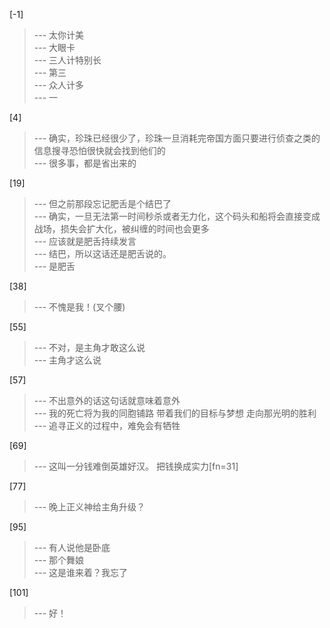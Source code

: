 
[-1] 
>--- 太你计美<br>
>--- 大眼卡<br>
>--- 三人计特别长<br>
>--- 第三<br>
>--- 众人计多<br>
>--- 一<br>

[4] 
>--- 确实，珍珠已经很少了，珍珠一旦消耗完帝国方面只要进行侦查之类的信息搜寻恐怕很快就会找到他们的<br>
>--- 很多事，都是省出来的<br>

[19] 
>--- 但之前那段忘记肥舌是个结巴了<br>
>--- 确实，一旦无法第一时间秒杀或者无力化，这个码头和船将会直接变成战场，损失会扩大化，被纠缠的时间也会更多<br>
>--- 应该就是肥舌持续发言<br>
>--- 结巴，所以这话还是肥舌说的。<br>
>--- 是肥舌<br>

[38] 
>--- 不愧是我！(叉个腰)<br>

[55] 
>--- 不对，是主角才敢这么说<br>
>--- 主角才这么说<br>

[57] 
>--- 不出意外的话这句话就意味着意外<br>
>--- 我的死亡将为我的同胞铺路  带着我们的目标与梦想 走向那光明的胜利<br>
>--- 追寻正义的过程中，难免会有牺牲<br>

[69] 
>--- 这叫一分钱难倒英雄好汉。
把钱换成实力[fn=31]<br>

[77] 
>--- 晚上正义神给主角升级？<br>

[95] 
>--- 有人说他是卧底<br>
>--- 那个舞娘<br>
>--- 这是谁来着？我忘了<br>

[101] 
>--- 好！<br>
